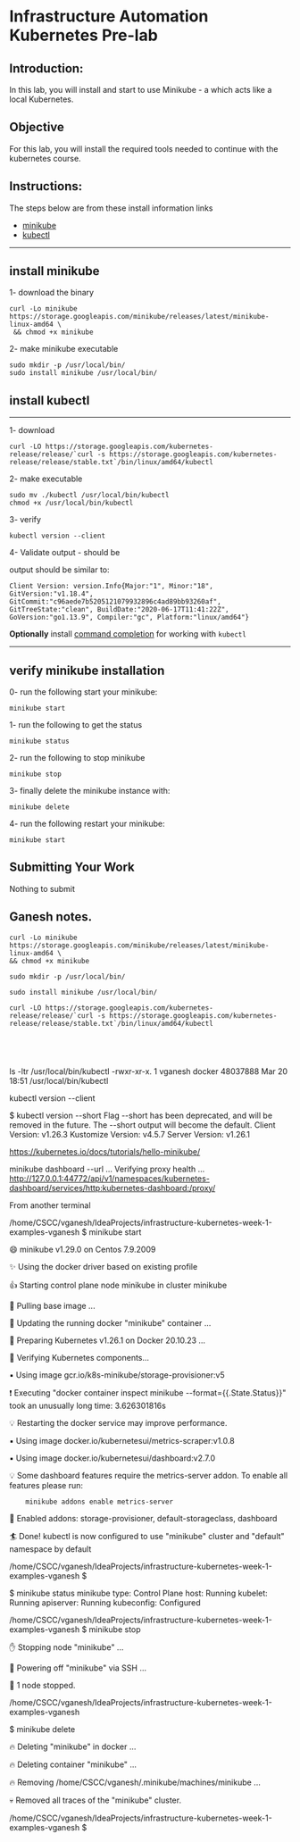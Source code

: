 # Infrastructure Automation Kubernetes Pre-lab

## Introduction: 

In this lab, you will install and start to use Minikube - a which acts like a local Kubernetes.  

## Objective

For this lab, you will install the required tools needed to continue with the kubernetes course.



## Instructions:


The steps below are from these install information links

* [minikube][install-minikube]
* [kubectl][install-kubectl]
---
## install minikube 

1- download the binary

 ```
curl -Lo minikube https://storage.googleapis.com/minikube/releases/latest/minikube-linux-amd64 \
  && chmod +x minikube
```

2- make minikube executable
```
sudo mkdir -p /usr/local/bin/
sudo install minikube /usr/local/bin/
```

## install kubectl
---
1- download
```
curl -LO https://storage.googleapis.com/kubernetes-release/release/`curl -s https://storage.googleapis.com/kubernetes-release/release/stable.txt`/bin/linux/amd64/kubectl
```

2- make executable

```
sudo mv ./kubectl /usr/local/bin/kubectl
chmod +x /usr/local/bin/kubectl

```
3- verify
```
kubectl version --client
```

4- Validate output - should be

output should be similar to:
```
Client Version: version.Info{Major:"1", Minor:"18", GitVersion:"v1.18.4", GitCommit:"c96aede7b5205121079932896c4ad89bb93260af", GitTreeState:"clean", BuildDate:"2020-06-17T11:41:22Z", GoVersion:"go1.13.9", Compiler:"gc", Platform:"linux/amd64"}
```

**Optionally** install [command completion][install-completion] for working with `kubectl`

---

## verify minikube installation

0- run the following start your minikube:
```
minikube start
```

1- run the following to get the status

```
minikube status
```

2- run the following to stop minikube
```
minikube stop
```

3-  finally delete the minikube instance with:
```
minikube delete
```

4- run the following restart your minikube:
```
minikube start
```





## Submitting Your Work

Nothing to submit

[minikube]: https://github.com/kubernetes/minikube
[install-kubectl]: https://kubernetes.io/docs/tasks/tools/install-kubectl/#install-kubectl
[install-minikube]: https://kubernetes.io/docs/tasks/tools/install-minikube/
[install-completion]: https://kubernetes.io/docs/tasks/tools/install-kubectl/#enabling-shell-autocompletion

## Ganesh notes. 

```agsl
curl -Lo minikube https://storage.googleapis.com/minikube/releases/latest/minikube-linux-amd64 \
&& chmod +x minikube

sudo mkdir -p /usr/local/bin/

sudo install minikube /usr/local/bin/

curl -LO https://storage.googleapis.com/kubernetes-release/release/`curl -s https://storage.googleapis.com/kubernetes-release/release/stable.txt`/bin/linux/amd64/kubectl





```
ls -ltr /usr/local/bin/kubectl
-rwxr-xr-x. 1 vganesh docker 48037888 Mar 20 18:51 /usr/local/bin/kubectl


kubectl version --client

$ kubectl version --short
Flag --short has been deprecated, and will be removed in the future. The --short output will become the default.
Client Version: v1.26.3
Kustomize Version: v4.5.7
Server Version: v1.26.1

https://kubernetes.io/docs/tutorials/hello-minikube/


minikube dashboard --url
...
Verifying proxy health ...
http://127.0.0.1:44772/api/v1/namespaces/kubernetes-dashboard/services/http:kubernetes-dashboard:/proxy/

From another terminal 

/home/CSCC/vganesh/IdeaProjects/infrastructure-kubernetes-week-1-examples-vganesh
$ minikube start

😄  minikube v1.29.0 on Centos 7.9.2009

✨  Using the docker driver based on existing profile

👍  Starting control plane node minikube in cluster minikube

🚜  Pulling base image ...

🏃  Updating the running docker "minikube" container ...

🐳  Preparing Kubernetes v1.26.1 on Docker 20.10.23 ...

🔎  Verifying Kubernetes components...

▪ Using image gcr.io/k8s-minikube/storage-provisioner:v5

❗  Executing "docker container inspect minikube --format={{.State.Status}}" took an unusually long time: 3.626301816s

💡  Restarting the docker service may improve performance.

▪ Using image docker.io/kubernetesui/metrics-scraper:v1.0.8

▪ Using image docker.io/kubernetesui/dashboard:v2.7.0

💡  Some dashboard features require the metrics-server addon. To enable all features please run:

        minikube addons enable metrics-server   


🌟  Enabled addons: storage-provisioner, default-storageclass, dashboard

🏄  Done! kubectl is now configured to use "minikube" cluster and "default" namespace by default

/home/CSCC/vganesh/IdeaProjects/infrastructure-kubernetes-week-1-examples-vganesh
$ 

$ minikube status
minikube
type: Control Plane
host: Running
kubelet: Running
apiserver: Running
kubeconfig: Configured



/home/CSCC/vganesh/IdeaProjects/infrastructure-kubernetes-week-1-examples-vganesh
$ minikube stop

✋  Stopping node "minikube"  ...

🛑  Powering off "minikube" via SSH ...

🛑  1 node stopped.

/home/CSCC/vganesh/IdeaProjects/infrastructure-kubernetes-week-1-examples-vganesh

$ minikube delete

🔥  Deleting "minikube" in docker ...

🔥  Deleting container "minikube" ...

🔥  Removing /home/CSCC/vganesh/.minikube/machines/minikube ...

💀  Removed all traces of the "minikube" cluster.

/home/CSCC/vganesh/IdeaProjects/infrastructure-kubernetes-week-1-examples-vganesh
$ 



